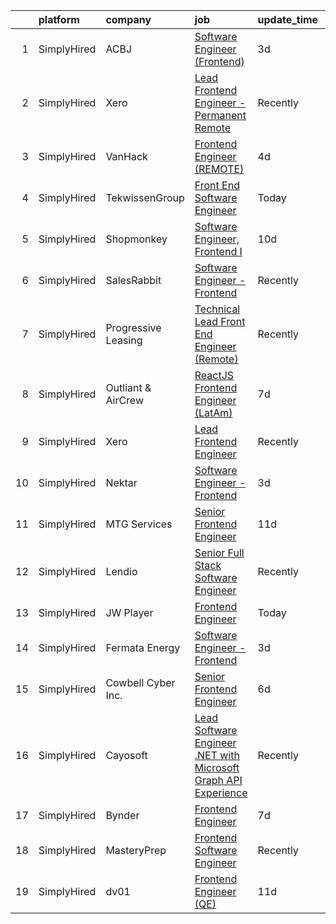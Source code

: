 

|    | platform    | company             | job                                                                                                                                                                           | update_time   | location            |
|---:|:------------|:--------------------|:------------------------------------------------------------------------------------------------------------------------------------------------------------------------------|:--------------|:--------------------|
|  1 | SimplyHired | ACBJ                | [Software Engineer (Frontend)](https://www.simplyhired.com/job/dB9zcHLwZK1-mM7aPgwuU32zAE9qjFWhzTD_BzsYEK3hSVnd-l0tOw?q=frontend+engineer)                                    | 3d            | Charlotte, NC       |
|  2 | SimplyHired | Xero                | [Lead Frontend Engineer - Permanent Remote](https://www.simplyhired.com/job/FHoyz8DW3xrV57_VusMrUBblP_Me-jUf1iDn31y_Zaq-84sFmdMjWg?q=frontend+engineer)                       | Recently      | Remote              |
|  3 | SimplyHired | VanHack             | [Frontend Engineer (REMOTE)](https://www.simplyhired.com/job/OunZimMwxsMyQcIvinuzTtIoct4xsQjHtdADMJu7AIE9uB36pMTNEw?q=frontend+engineer)                                      | 4d            | San Francisco, CA   |
|  4 | SimplyHired | TekwissenGroup      | [Front End Software Engineer](https://www.simplyhired.com/job/Y0dX-hJ0y8aw79-snufqJCHyFpspOzlbvOiOYF7MYAEBd3mE4MSWbg?q=frontend+engineer)                                     | Today         | Menlo Park, CA      |
|  5 | SimplyHired | Shopmonkey          | [Software Engineer, Frontend I](https://www.simplyhired.com/job/LhFoJA6p61XJ6_pqVmlkEXJjnHsn7wsyMC3CglhqmqBMDSj4w6bQnA?q=frontend+engineer)                                   | 10d           | Austin, TX          |
|  6 | SimplyHired | SalesRabbit         | [Software Engineer - Frontend](https://www.simplyhired.com/job/9tBDSezKC1jMn2U3Diqdd-8HjqiApqB4Fq79v0IbDxjqCZPYsbSqnQ?q=frontend+engineer)                                    | Recently      | Remote              |
|  7 | SimplyHired | Progressive Leasing | [Technical Lead Front End Engineer (Remote)](https://www.simplyhired.com/job/HXPtDdpx18_0BVZ2RaPIijasb5-xfTienYKnPc-nFm-pNNlXrVyCnw?q=frontend+engineer)                      | Recently      | Draper, UT          |
|  8 | SimplyHired | Outliant & AirCrew  | [ReactJS Frontend Engineer (LatAm)](https://www.simplyhired.com/job/odHmU-0buV0LFauG57py7LQtBYkHEbSIxhwFglA9mpwMIAZj6W7mag?q=frontend+engineer)                               | 7d            | Remote              |
|  9 | SimplyHired | Xero                | [Lead Frontend Engineer](https://www.simplyhired.com/job/QQg3QemIgT2Rb7Mj5Czooc-UOtS5ivY0ctN3m_Qx45i__pMNk1e72A?q=frontend+engineer)                                          | Recently      | Los Angeles, CA     |
| 10 | SimplyHired | Nektar              | [Software Engineer - Frontend](https://www.simplyhired.com/job/xiTuAcUlnOa44YQfeDmWgkeVfyH6E8O9_V-mODuxp-E9htSeYpsJBw?q=frontend+engineer)                                    | 3d            | San Francisco, CA   |
| 11 | SimplyHired | MTG Services        | [Senior Frontend Engineer](https://www.simplyhired.com/job/LtNh_KP56ia_gU4r5mZcgxllvv-L0h9PKvsInBlms6-TIEfLyStnaA?q=frontend+engineer)                                        | 11d           | Atlanta, GA         |
| 12 | SimplyHired | Lendio              | [Senior Full Stack Software Engineer](https://www.simplyhired.com/job/b2byWtnpet7g20e9F-HygVtTsFIOa5ZkeX7ly471orG7-MHw5B7tQQ?q=frontend+engineer)                             | Recently      | Lehi, UT            |
| 13 | SimplyHired | JW Player           | [Frontend Engineer](https://www.simplyhired.com/job/Ag1G-iTtJ6l7LkuMOt1l-w2fC5Al8GGk-Hx-8s-JPYvbU_aJDCmXWw?q=frontend+engineer)                                               | Today         | New York, NY        |
| 14 | SimplyHired | Fermata Energy      | [Software Engineer - Frontend](https://www.simplyhired.com/job/eAiFZM8RuqDuBxJGnc2d1eiaC4NpTsvteYIrmiT-ynGlwAmuB92ARA?q=frontend+engineer)                                    | 3d            | Charlottesville, VA |
| 15 | SimplyHired | Cowbell Cyber Inc.  | [Senior Frontend Engineer](https://www.simplyhired.com/job/IIIKuZYjqL4Eb2kaziHnOW_MUH8-3VkbejW5sAoUIK-Cgs-zXGwjGg?q=frontend+engineer)                                        | 6d            | Pleasanton, CA      |
| 16 | SimplyHired | Cayosoft            | [Lead Software Engineer .NET with Microsoft Graph API Experience](https://www.simplyhired.com/job/L_90X8Bmrusz5JA7amVhuhhi90KS5bQuhnLUbl0VrfP3zQIReqZjfg?q=frontend+engineer) | Recently      | Westerville, OH     |
| 17 | SimplyHired | Bynder              | [Frontend Engineer](https://www.simplyhired.com/job/PwQFTK1O4E5PsXj1vrJyn8rcTHj92GemkTlbfL5_lbVS9JteqIIkrA?q=frontend+engineer)                                               | 7d            | San Carlos, CA      |
| 18 | SimplyHired | MasteryPrep         | [Frontend Software Engineer](https://www.simplyhired.com/job/o5WR61ImtLZosu48kaJ7HU-IYnafHm5jt4gBtzsWEIc4qy26wLjNTw?q=frontend+engineer)                                      | Recently      | Remote              |
| 19 | SimplyHired | dv01                | [Frontend Engineer (QE)](https://www.simplyhired.com/job/cUgXT9ViLNxOLtIwbTWFs1B59eui6oE_5VWXuSOiXZnazol_93St6g?q=frontend+engineer)                                          | 11d           | New York, NY        |